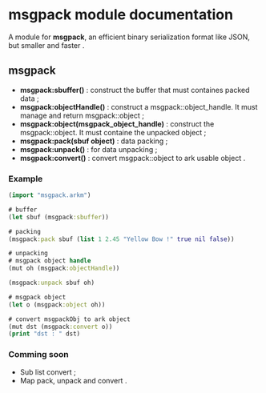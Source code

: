 # msgpack module documentation

A module for **msgpack**, an efficient binary serialization format like JSON, but smaller and faster .

## **msgpack**


+ **msgpack:sbuffer()** : construct the buffer that must containes packed data ;
+ **msgpack:objectHandle()** : construct a msgpack::object_handle. It must manage and return msgpack::object ;
+ **msgpack:object(msgpack_object_handle)** : construct the msgpack::object. It must containe the unpacked object ;
+ **msgpack:pack(sbuf object)** : data packing ;
+ **msgpack:unpack()** : for data unpacking ;
+ **msgpack:convert()** : convert msgpack::object to ark usable object .



### Example

``` clojure
(import "msgpack.arkm")

# buffer
(let sbuf (msgpack:sbuffer))

# packing
(msgpack:pack sbuf (list 1 2.45 "Yellow Bow !" true nil false))

# unpacking
# msgpack object handle
(mut oh (msgpack:objectHandle))

(msgpack:unpack sbuf oh)

# msgpack object
(let o (msgpack:object oh))

# convert msgpackObj to ark object
(mut dst (msgpack:convert o))
(print "dst : " dst)
```


### Comming soon


+ Sub list convert ;
+ Map pack, unpack and convert .